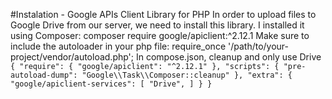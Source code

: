 #Instalation - <a src="https://github.com/googleapis/google-api-php-client">Google APIs Client Library for PHP</a>
In order to upload files to Google Drive from our server, we need to install this library.
I installed it using Composer:
composer require google/apiclient:^2.12.1
Make sure to include the autoloader in your php file:
require_once '/path/to/your-project/vendor/autoload.php';
In compose.json, cleanup and only use Drive
`{
    "require": {
        "google/apiclient": "^2.12.1"
    },
    "scripts": {
        "pre-autoload-dump": "Google\\Task\\Composer::cleanup"
    },
    "extra": {
        "google/apiclient-services": [
            "Drive",
        ]
    }
}`